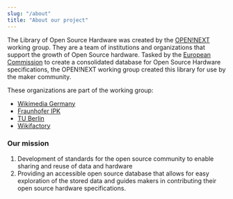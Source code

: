 ```yaml
---
slug: "/about"
title: "About our project"
---
```


The Library of Open Source Hardware was created by the [OPEN!NEXT](https://opennext.eu/) working group. They are a team of institutions and organizations that support the growth of Open Source hardware. Tasked by the [European Commission](https://cordis.europa.eu/project/id/869984) to create a consolidated database for Open Source Hardware specifications, the OPEN!NEXT working group created this library for use by the maker community.

These organizations are part of the working group:

- [Wikimedia Germany](https://wikimedia.de)
- [Fraunhofer IPK]()
- [TU Berlin]()
- [Wikifactory]()

### Our mission

1. Development of standards for the open source community to enable sharing and reuse of data and hardware
2. Providing an accessible open source database that allows for easy exploration of the stored data and guides makers in contributing their open source hardware specifications.
